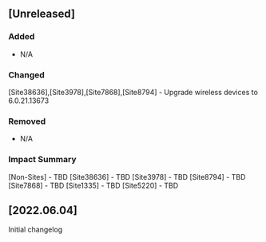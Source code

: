 ## [Unreleased]
### Added
- N/A

### Changed
[Site38636],[Site3978],[Site7868],[Site8794] - Upgrade wireless devices to 6.0.21.13673

### Removed
- N/A

### Impact Summary
[Non-Sites] - TBD
[Site38636] - TBD
[Site3978] - TBD
[Site8794] - TBD
[Site7868] - TBD
[Site1335] - TBD
[Site5220] - TBD

## [2022.06.04]
Initial changelog